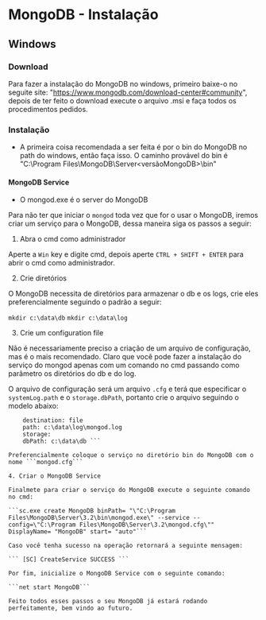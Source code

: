 # MongoDB - Instalação

## Windows

### Download

Para fazer a instalação do MongoDB no windows, primeiro baixe-o no seguite site: "https://www.mongodb.com/download-center#community",
depois de ter feito o download execute o arquivo .msi e faça todos os procedimentos pedidos.

### Instalação

- A primeira coisa recomendada a ser feita é por o bin do MongoDB no path do windows, então faça isso.
O caminho provável do bin é "C:\Program Files\MongoDB\Server\<versãoMongoDB>\bin"

#### MongoDB Service
- O mongod.exe é o server do MongoDB

Para não ter que iniciar o ```mongod``` toda vez que for o usar o MongoDB, iremos criar um serviço para o MongoDB, dessa maneira
siga os passos a seguir:

1. Abra o cmd como administrador

Aperte a ```Win``` key e digite cmd, depois aperte ```CTRL + SHIFT + ENTER``` para abrir o cmd como administrador.

2. Crie diretórios

O MongoDB necessita de diretórios para armazenar o db e os logs, crie eles preferencialmente seguindo o padrão a seguir:

``` mkdir c:\data\db ```
``` mkdir c:\data\log ```

3. Crie um configuration file

Não é necessariamente preciso a criação de um arquivo de configuração, mas é o mais recomendado. Claro que você pode fazer a instalação do
serviço do mongod apenas com um comando no cmd passando como parâmetro os diretórios do db e do log.

O arquivo de configuração será um arquivo ```.cfg``` e terá que especificar o ```systemLog.path``` e o ```storage.dbPath```, portanto crie
o arquivo seguindo o modelo abaixo:

``` systemLog:
    destination: file
    path: c:\data\log\mongod.log
    storage:
    dbPath: c:\data\db ```

Preferencialmente coloque o serviço no diretório bin do MongoDB com o nome ```mongod.cfg```

4. Criar o MongoDB Service

Finalmete para criar o serviço do MongoDB execute o seguinte comando no cmd:

```sc.exe create MongoDB binPath= "\"C:\Program Files\MongoDB\Server\3.2\bin\mongod.exe\" --service --config=\"C:\Program Files\MongoDB\Server\3.2\mongod.cfg\"" DisplayName= "MongoDB" start= "auto"```

Caso você tenha sucesso na operação retornará a seguinte mensagem:

``` [SC] CreateService SUCCESS ```

Por fim, inicialize o MongoDB Service com o seguinte comando:

```net start MongoDB```

Feito todos esses passos o seu MongoDB já estará rodando perfeitamente, bem vindo ao futuro.
